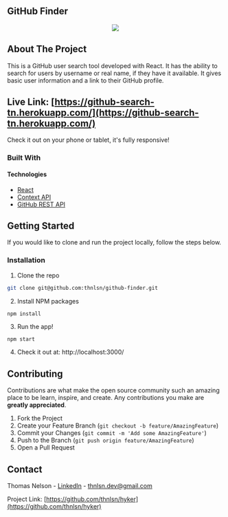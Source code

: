 ## GitHub Finder

<p align="center">
   <img src="../assets/GitHub Search | Large.gif?raw=true" />
</p>

<!-- ABOUT THE PROJECT -->

## About The Project

This is a GitHub user search tool developed with React. It has the ability to search for users by username or real name, if they have it available. It gives basic user information and a link to their GitHub profile.

## Live Link: [https://github-search-tn.herokuapp.com/](https://github-search-tn.herokuapp.com/)

Check it out on your phone or tablet, it's fully responsive!

### Built With

#### Technologies

-   [React](https://reactjs.org/)
-   [Context API](https://reactjs.org/docs/context.html)
-   [GitHub REST API](https://docs.github.com/en/free-pro-team@latest/rest)

<!-- GETTING STARTED -->

## Getting Started

If you would like to clone and run the project locally, follow the steps below.

### Installation

1. Clone the repo

```sh
git clone git@github.com:thnlsn/github-finder.git
```

2. Install NPM packages

```sh
npm install
```

3. Run the app!

```JS
npm start
```

4. Check it out at: http://localhost:3000/

<!-- CONTRIBUTING -->

## Contributing

Contributions are what make the open source community such an amazing place to be learn, inspire, and create. Any contributions you make are **greatly appreciated**.

1. Fork the Project
2. Create your Feature Branch (`git checkout -b feature/AmazingFeature`)
3. Commit your Changes (`git commit -m 'Add some AmazingFeature'`)
4. Push to the Branch (`git push origin feature/AmazingFeature`)
5. Open a Pull Request

<!-- CONTACT -->

## Contact

Thomas Nelson - [LinkedIn](https://www.linkedin.com/in/thnlsn/) - thnlsn.dev@gmail.com

Project Link: [https://github.com/thnlsn/hyker](https://github.com/thnlsn/hyker)
